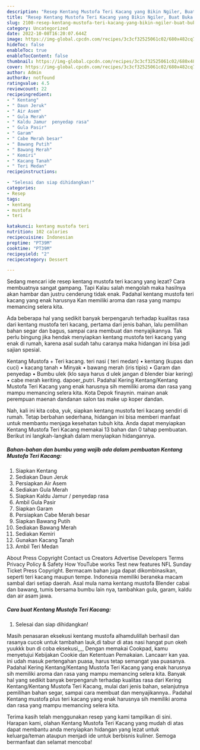 ```yaml
---
description: "Resep Kentang Mustofa Teri Kacang yang Bikin Ngiler, Buat Buka Puasa Menggugah Selera"
title: "Resep Kentang Mustofa Teri Kacang yang Bikin Ngiler, Buat Buka Puasa Menggugah Selera"
slug: 2100-resep-kentang-mustofa-teri-kacang-yang-bikin-ngiler-buat-buka-puasa-menggugah-selera
category: Uncategorized
date: 2022-10-08T16:20:07.644Z
image: https://img-global.cpcdn.com/recipes/3c3cf32525061c02/680x482cq70/kentang-mustofa-teri-kacang-foto-resep-utama.jpg
hideToc: false
enableToc: true
enableTocContent: false
thumbnail: https://img-global.cpcdn.com/recipes/3c3cf32525061c02/680x482cq70/kentang-mustofa-teri-kacang-foto-resep-utama.jpg
cover: https://img-global.cpcdn.com/recipes/3c3cf32525061c02/680x482cq70/kentang-mustofa-teri-kacang-foto-resep-utama.jpg
author: Admin
authorAv: notfound
ratingvalue: 4.5
reviewcount: 22
recipeingredient:
- " Kentang"
- " Daun Jeruk"
- " Air Asem"
- " Gula Merah"
- " Kaldu Jamur  penyedap rasa"
- " Gula Pasir"
- " Garam"
- " Cabe Merah besar"
- " Bawang Putih"
- " Bawang Merah"
- " Kemiri"
- " Kacang Tanah"
- " Teri Medan"
recipeinstructions:

- "Selesai dan siap dihidangkan!"
categories:
- Resep
tags:
- kentang
- mustofa
- teri

katakunci: kentang mustofa teri 
nutrition: 102 calories
recipecuisine: Indonesian
preptime: "PT39M"
cooktime: "PT39M"
recipeyield: "2"
recipecategory: Dessert

---
```



Sedang mencari ide resep kentang mustofa teri kacang yang lezat? Cara membuatnya sangat gampang. Tapi Kalau salah mengolah maka hasilnya akan hambar dan justru cenderung tidak enak. Padahal kentang mustofa teri kacang yang enak harusnya Kan memiliki aroma dan rasa yang mampu memancing selera kita.


Ada beberapa hal yang sedikit banyak berpengaruh terhadap kualitas rasa dari kentang mustofa teri kacang, pertama dari jenis bahan, lalu pemilihan bahan segar dan bagus, sampai cara membuat dan menyajikannya. Tak perlu bingung jika hendak menyiapkan kentang mustofa teri kacang yang enak di rumah, karena asal sudah tahu caranya maka hidangan ini bisa jadi sajian spesial.

Kentang Mustofa + Teri kacang. teri nasi ( teri medan) • kentang (kupas dan cuci) • kacang tanah • Minyak • bawang merah (iris tipis) • Garam dan penyedap • Bumbu ulek (klo saya harus d ulek jangan d blender biar kering) • cabe merah keriting. dapoer_putri. Padahal Kering Kentang/Kentang Mustofa Teri Kacang yang enak harusnya sih memiliki aroma dan rasa yang mampu memancing selera kita. Kota Depok finaynin. mainan anak perempuan maenan dandanan salon tas make up koper dandan.


Nah, kali ini kita coba, yuk, siapkan kentang mustofa teri kacang sendiri di rumah. Tetap berbahan sederhana, hidangan ini bisa memberi manfaat untuk membantu menjaga kesehatan tubuh kita. Anda dapat menyiapkan Kentang Mustofa Teri Kacang memakai 13 bahan dan 0 tahap pembuatan. Berikut ini langkah-langkah dalam menyiapkan hidangannya.

<!--inarticleads1-->

##### Bahan-bahan dan bumbu yang wajib ada dalam pembuatan Kentang Mustofa Teri Kacang:

1. Siapkan  Kentang
1. Sediakan  Daun Jeruk
1. Persiapkan  Air Asem
1. Sediakan  Gula Merah
1. Siapkan  Kaldu Jamur / penyedap rasa
1. Ambil  Gula Pasir
1. Siapkan  Garam
1. Persiapkan  Cabe Merah besar
1. Siapkan  Bawang Putih
1. Sediakan  Bawang Merah
1. Sediakan  Kemiri
1. Gunakan  Kacang Tanah
1. Ambil  Teri Medan


About Press Copyright Contact us Creators Advertise Developers Terms Privacy Policy &amp; Safety How YouTube works Test new features NFL Sunday Ticket Press Copyright. Bermacam bahan juga dapat dikombinasikan, seperti teri kacang maupun tempe. Indonesia memiliki beraneka macam sambal dari setiap daerah. Asal mula nama kentang mustofa Blender cabai dan bawang, tumis bersama bumbu lain nya, tambahkan gula, garam, kaldu dan air asam jawa. 

<!--inarticleads2-->

##### Cara buat Kentang Mustofa Teri Kacang:


1. Selesai dan siap dihidangkan!

Masih penasaran eksekusi kentang mustofa alhamdulillah berhasil dan rasanya cucok untuk tambahan lauk,di tabur di atas nasi hangat pun okeh yuukkk bun di coba eksekusi,,,, Dengan memakai Cookpad, kamu menyetujui Kebijakan Cookie dan Ketentuan Pemakaian. Lancaarr kan yaa. ini udah masuk pertengahan puasa, harus tetap semangat yaa puasanya. Padahal Kering Kentang/Kentang Mustofa Teri Kacang yang enak harusnya sih memiliki aroma dan rasa yang mampu memancing selera kita. Banyak hal yang sedikit banyak berpengaruh terhadap kualitas rasa dari Kering Kentang/Kentang Mustofa Teri Kacang, mulai dari jenis bahan, selanjutnya pemilihan bahan segar, sampai cara membuat dan menyajikannya.. Padahal Kentang mustofa plus teri kacang yang enak harusnya sih memiliki aroma dan rasa yang mampu memancing selera kita. 

Terima kasih telah menggunakan resep yang kami tampilkan di sini. Harapan kami, olahan Kentang Mustofa Teri Kacang yang mudah di atas dapat membantu anda menyiapkan hidangan yang lezat untuk keluarga/teman ataupun menjadi ide untuk berbisnis kuliner. Semoga bermanfaat dan selamat mencoba!
